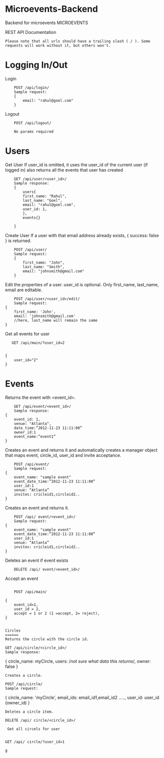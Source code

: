 Microevents-Backend
===================

Backend for microevents
MICROEVENTS 

REST API Documentation 

    Please note that all urls should have a trailing slash ( / ). Some requests will work without it, but others won't. 

Logging In/Out 
======

Login    
```
    POST /api/login/ 
    Sample request: 
    { 
        email: "rahul@goel.com" 
    } 
```
Logout
```
    POST /api/logout/  
    
    No params required 
```

Users 
======

Get User
If user_id is omitted, it uses the user_id of the current user (if logged in)  also returns all the events that user has created
```
    GET /api/user/<user_id>/ 
    Sample response: 
    { 
        users{
        first_name: "Rahul", 
        last_name: "Goel", 
        email: "rahul@goel.com", 
        user_id: 1,
        },
        events{}
        
    } 
```
Create User
If a user with that email address already exists, { success: false } is returned. 
```
    POST /api/user/ 
    Sample request: 
    { 
        first_name: "John", 
        last_name: "Smith", 
        email: "johnsmith@gmail.com" 
    } 
```
Edit the properties of a user. user_id is optional. Only first_name, last_name, email are editable. 
```    
    POST /api/user/<user_id>/edit/ 
    Sample request: 
{ 
    first_name: 'John', 
    email: 'johnsmith@gmail.com' 
    //here, last_name will remain the same 
} 

```
Get all events for user
```
   GET /api/main/?user_id=2


{
    user_id="2"
}
```

Events 
======
Returns the event with <event_id>. 
```
    GET /api/event/<event_id>/  
    Sample response: 
{ 
    event_id: 1, 
    venue: "Atlanta", 
    date_time:”2012-11-23 11:11:00” 
    owner_id:1 
    event_name:”event1” 
} 

```
Creates an event and returns it and automatically creates a manager object that maps event, circle_id, user_id and invite acceptance. 
```
    POST /api/event/  
    Sample request:
{ 
    event_name: "sample event" 
    event_date_time:”2012-11-23 11:11:00” 
    user_id:1 
    venue: “Atlanta” 
    invites: cricleid1,circleid2.. 
} 
```
Creates an event and returns it. 
```
    POST /api/ event/<event_id>/ 
    Sample request: 
{ 
    event_name: "sample event" 
    event_date_time:”2012-11-23 11:11:00” 
    user_id:1 
    venue: “Atlanta” 
    invites: cricleid1,circleid2.. 
} 
```
Deletes an event if event exists 
```
    DELETE /api/ event/<event_id>/ 
```
Accept an event
```
```
```
    POST /api/main/

{
    event_id=1,
    user_id = 2,
    accept = 1 or 2 (1 =accept, 2= reject),
}


Circles
======
Returns the circle with the circle id. 
```
    GET /api/circle/<circle_id>/ 
    Sample response: 
{ 
    circle_name: myCircle, 
    users: /*not sure what data this returns*/, 
    owner: false 
} 
```
Creates a circle. 
```
    POST /api/circle/ 
    Sample request: 
{ 
    circle_name: 'myCircle', 
    email_ids: email_id1,email_id2 ....., 
    user_id: user_id (owner_id) 
} 
```
Deletes a circle item. 
```
    DELETE /api/ circle/<circle_id>/ 
```
 Get all circels for user
 
```
    GET /api/ circle/?user_id=1 
```
g
